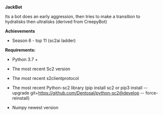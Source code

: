 **JackBot**

Its a bot does an early aggression, then tries to make a transition to hydralisks then ultralisks (derived from 
CreepyBot)

**Achievements** 

- Season 6 - top 11 (sc2ai ladder)

**Requirements:**

- Python 3.7 +

- The most recent Sc2 version

- The most recent s2clientprotocol

- The most recent Python-sc2 library (pip install sc2 or pip3 install --upgrade git+https://github.com/Dentosal/python-sc2@develop -- force-reinstall)

- Numpy newest version